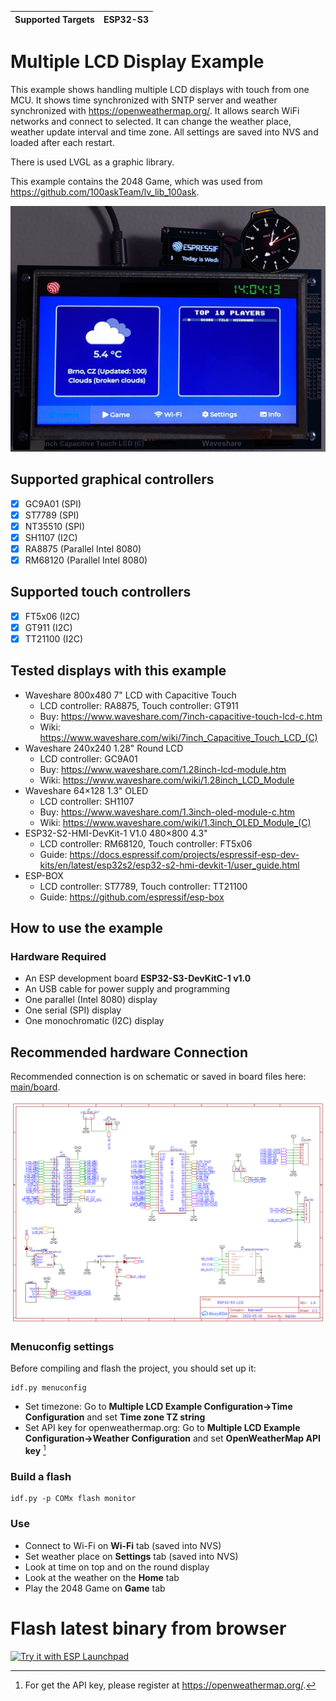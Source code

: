 | Supported Targets | ESP32-S3 |
| ----------------- | -------- |


# Multiple LCD Display Example

This example shows handling multiple LCD displays with touch from one MCU. It shows time synchronized with SNTP server and weather synchronized with https://openweathermap.org/. It allows search WiFi networks and connect to selected. It can change the weather place, weather update interval and time zone. All settings are saved into NVS and loaded after each restart.

There is used LVGL as a graphic library.

This example contains the 2048 Game, which was used from https://github.com/100askTeam/lv_lib_100ask.

<img src="doc/images/multiple_lcd_main.jpg">

## Supported graphical controllers

- [x] GC9A01 (SPI)
- [x] ST7789 (SPI)
- [x] NT35510 (SPI)
- [x] SH1107 (I2C)
- [x] RA8875 (Parallel Intel 8080)
- [x] RM68120 (Parallel Intel 8080)

## Supported touch controllers

- [x] FT5x06 (I2C)
- [x] GT911 (I2C)
- [x] TT21100 (I2C)

## Tested displays with this example

* Waveshare 800x480 7" LCD with Capacitive Touch
    * LCD controller: RA8875, Touch controller: GT911
    * Buy: https://www.waveshare.com/7inch-capacitive-touch-lcd-c.htm
    * Wiki: https://www.waveshare.com/wiki/7inch_Capacitive_Touch_LCD_(C)
* Waveshare 240x240 1.28" Round LCD
    * LCD controller: GC9A01
    * Buy: https://www.waveshare.com/1.28inch-lcd-module.htm
    * Wiki: https://www.waveshare.com/wiki/1.28inch_LCD_Module
* Waveshare 64×128 1.3" OLED
    * LCD controller: SH1107
    * Buy: https://www.waveshare.com/1.3inch-oled-module-c.htm
    * Wiki: https://www.waveshare.com/wiki/1.3inch_OLED_Module_(C)
* ESP32-S2-HMI-DevKit-1 V1.0 480×800 4.3" 
    * LCD controller: RM68120, Touch controller: FT5x06
    * Guide: https://docs.espressif.com/projects/espressif-esp-dev-kits/en/latest/esp32s2/esp32-s2-hmi-devkit-1/user_guide.html
* ESP-BOX
    * LCD controller: ST7789, Touch controller: TT21100
    * Guide: https://github.com/espressif/esp-box

## How to use the example

### Hardware Required

* An ESP development board **ESP32-S3-DevKitC-1 v1.0**
* An USB cable for power supply and programming
* One parallel (Intel 8080) display
* One serial (SPI) display
* One monochromatic (I2C) display

## Recommended hardware Connection

Recommended connection is on schematic or saved in board files here: [main/board](main/board).

<img src="doc/hardware/schematic.png">

### Menuconfig settings

Before compiling and flash the project, you should set up it:

```
idf.py menuconfig
```

* Set timezone: Go to **Multiple LCD Example Configuration->Time Configuration** and set **Time zone TZ string**
* Set API key for openweathermap.org: Go to **Multiple LCD Example Configuration->Weather Configuration** and set **OpenWeatherMap API key** [^1]

[^1]: For get the API key, please register at https://openweathermap.org/.

### Build a flash

```
idf.py -p COMx flash monitor
```

### Use

* Connect to Wi-Fi on **Wi-Fi** tab (saved into NVS)
* Set weather place on **Settings** tab (saved into NVS)
* Look at time on top and on the round display
* Look at the weather on the **Home** tab
* Play the 2048 Game on **Game** tab

# Flash latest binary from browser

<a href="https://espressif.github.io/esp-launchpad/?flashConfigURL=https://espzav.github.io/Multiple-LCD-Demo/tools/launchpad.toml">
    <img alt="Try it with ESP Launchpad" src="https://espressif.github.io/esp-launchpad/assets/try_with_launchpad.png" width="250" height="70">
</a>


